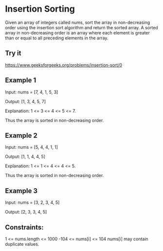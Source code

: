 # Insertion Sorting

Given an array of integers called nums, sort the array in non-decreasing order using the insertion sort algorithm and return the sorted array.
A sorted array in non-decreasing order is an array where each element is greater than or equal to all preceding elements in the array.

## Try it 
https://www.geeksforgeeks.org/problems/insertion-sort/0

## Example 1
Input: nums = [7, 4, 1, 5, 3]

Output: [1, 3, 4, 5, 7]

Explanation: 1 <= 3 <= 4 <= 5 <= 7.

Thus the array is sorted in non-decreasing order.

## Example 2
Input: nums = [5, 4, 4, 1, 1]

Output: [1, 1, 4, 4, 5]

Explanation: 1 <= 1 <= 4 <= 4 <= 5.

Thus the array is sorted in non-decreasing order.

## Example 3
Input: nums = [3, 2, 3, 4, 5]

Output:
[2, 3, 3, 4, 5]

## Constraints:
1 <= nums.length <= 1000
-104 <= nums[i] <= 104
nums[i] may contain duplicate values.